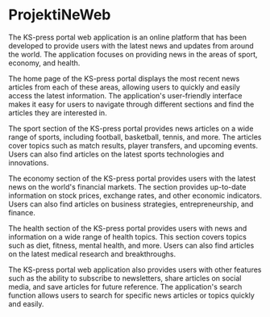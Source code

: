 # ProjektiNeWeb

The KS-press portal web application is an online platform that has been developed to provide users with the latest news and updates from around the world. The application focuses on providing news in the areas of sport, economy, and health.

The home page of the KS-press portal displays the most recent news articles from each of these areas, allowing users to quickly and easily access the latest information. The application's user-friendly interface makes it easy for users to navigate through different sections and find the articles they are interested in.


The sport section of the KS-press portal provides news articles on a wide range of sports, including football, basketball, tennis, and more. The articles cover topics such as match results, player transfers, and upcoming events. Users can also find articles on the latest sports technologies and innovations.

The economy section of the KS-press portal provides users with the latest news on the world's financial markets. The section provides up-to-date information on stock prices, exchange rates, and other economic indicators. Users can also find articles on business strategies, entrepreneurship, and finance.

The health section of the KS-press portal provides users with news and information on a wide range of health topics. This section covers topics such as diet, fitness, mental health, and more. Users can also find articles on the latest medical research and breakthroughs.

The KS-press portal web application also provides users with other features such as the ability to subscribe to newsletters, share articles on social media, and save articles for future reference. The application's search function allows users to search for specific news articles or topics quickly and easily.

